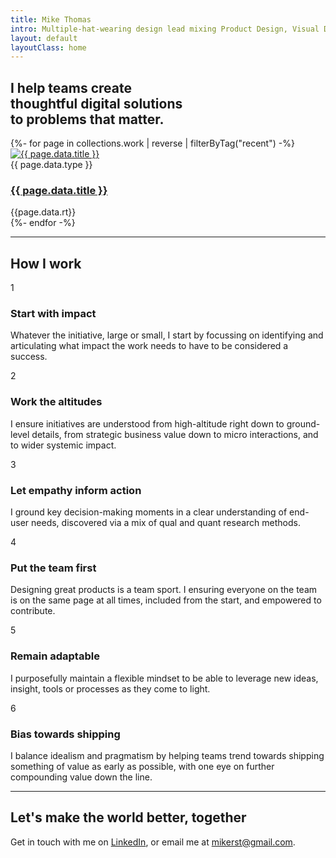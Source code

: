 ```yaml
---
title: Mike Thomas
intro: Multiple-hat-wearing design lead mixing Product Design, Visual Design and front-end disciplines to create impactful experiences.
layout: default
layoutClass: home
---
```


<section class="intro">
    <h1 class="salutation">
        <div>I help teams create </div>
        <div><span class="emphasis-text">thoughtful</span> digital solutions</div>
        <div> to problems that matter.</div>
    </h1>
</section>

<section class="projects">
  {%- for page in collections.work | reverse  | filterByTag("recent") -%}
      <div class="project stagger">
        <div class="project-thumb">
          <a title="{{ page.data.title }}" href="{{ page.url }}"><img alt="{{ page.data.title }}" src="/_assets/img/{{page.data.hero}}"/></a>
        </div>
        <div class="project-details">
          <span class="project-type">{{ page.data.type }}</span>
          <h3><a href="{{ page.url }}">{{ page.data.title }}</a></h3>
          <span class="read-time">{{page.data.rt}}</span>
        </div>
      </div>
  {%- endfor -%}
</section>

<hr/>

<h2>How I work</h2>

<section class="values">
    <div class="value stagger">
        <span class="value-number">1</span>
        <h3>Start with impact</h3>
        <p>Whatever the initiative, large or small, I start by focussing on identifying and articulating what impact the work needs to have to be considered a success.</p>
    </div>
    <div class="value stagger">
        <span class="value-number">2</span>
        <h3>Work the altitudes</h3>
        <p>I ensure initiatives are understood from high-altitude right down to ground-level details, from strategic business value down to micro interactions, and to wider systemic impact.</p>
    </div>
    <div class="value stagger">
        <span class="value-number">3</span>
        <h3>Let empathy inform action</h3>
        <p>I ground key decision-making moments in a clear understanding of end-user needs, discovered via a mix of qual and quant research methods.</p>
    </div>
    <div class="value stagger">
        <span class="value-number">4</span>
        <h3>Put the team first</h3>
        <p>Designing great products is a team sport. I ensuring everyone on the team is on the same page at all times, included from the start, and empowered to contribute.</p>
    </div>
    <div class="value stagger">
        <span class="value-number">5</span>
        <h3>Remain adaptable</h3>
        <p>I purposefully maintain a flexible mindset to be able to leverage new ideas, insight, tools or processes as they come to light. </p>
    </div>
    <div class="value stagger">
        <span class="value-number">6</span>
        <h3>Bias towards shipping</h3>
        <p>I balance idealism and pragmatism by helping teams trend towards shipping something of value as early as possible, with one eye on further compounding value down the line.</p>
    </div>
</section>

<hr/>

<h2>Let's make the world better, <span class="emphasis-text">together</span></h2>

Get in touch with me on <a title="Contact me via LinkedIn" href="https://www.linkedin.com/in/mikerst/" target="_blank">LinkedIn</a>, or email me at <a href="mailto:mikerst@gmail.com">mikerst@gmail.com</a>.







